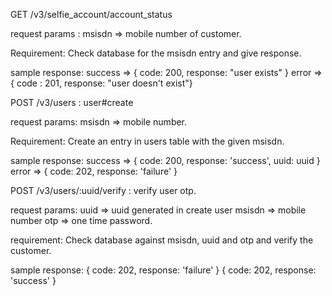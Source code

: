 GET /v3/selfie_account/account_status 

request params : msisdn => mobile number of customer.

Requirement: Check database for the msisdn entry and give response.

sample response: success => { code: 200, response: "user exists" }
				 error   => { code : 201, response: "user doesn't exist"}



POST /v3/users : user#create

request params: msisdn => mobile number.

Requirement: Create an entry in users table with the given msisdn.

sample response: success => { code: 200, response: 'success', uuid: uuid }
				 error => { code: 202, response: 'failure' }



POST /v3/users/:uuid/verify : verify user otp.

request params: uuid => uuid generated in create user
				msisdn => mobile number
				otp => one time password.

requirement: Check database against msisdn, uuid and otp and verify the customer.

sample response: { code: 202, response: 'failure' }
				 { code: 202, response: 'success' }